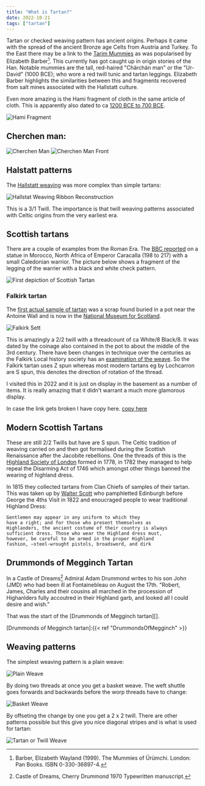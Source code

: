 ```yaml
---
title: "What is Tartan?"
date: 2022-10-21
tags: ["tartan"]
---
```


Tartan or checked weaving pattern has ancient origins.  Perhaps it came with the spread of the ancient Bronze age Celts from Austria and Turkey.  To the East there may be a link to the [Tarim Mummies][] as was popularised by Elizabeth Barber[^1].  This currently has got caught up in origin stories of the Han.  Notable mummies are the tall, red-haired "Chärchän man" or the "Ur-David" (1000 BCE); who wore a red twill tunic and tartan leggings.  Elizabeth Barber highlights the similarities between this and  fragments recovered from salt mines associated with the Hallstatt culture.

[Tarim Mummies]:https://en.wikipedia.org/wiki/Tarim_mummies
[^1]: Barber, Elizabeth Wayland (1999). The Mummies of Ürümchi. London: Pan Books. ISBN 0-330-36897-4.

Even more amazing is the Hami fragment of cloth in the same article of cloth.  This is apparently also dated to ca [1200 BCE to 700 BCE].

![Hami Fragment](mair_7.jpg "https://www.penn.museum/sites/expedition/ancient-mummies-of-the-tarim-basin/")

[1200 BCE to 700 BCE]:http://web.archive.org/web/20090225114606/http://pastmist.wordpress.com/
## Cherchen man:

![Cherchen Man](CherchenMan.jpg "https://chinesemummies.weebly.com/cherchen-man.html")
![Cherchen Man Front](CherchenMan2.jpg "https://www.penn.museum/sites/expedition/ancient-mummies-of-the-tarim-basin/")

## Halstatt patterns
The [Hallstatt weaving][] was more complex than simple tartans:

![Hallstat Weaving Ribbon Reconstruction](ModernHallstatWeaving.png "Ribbon Reonstruction")

This is a 3/1 Twill.  The importance is that twill weaving patterns associated with Celtic origins from the very earliest era.

## Scottish tartans

There are a couple of examples from the Roman Era.  The [BBC reported][] on a statue in Morocco, North Africa of Emperor Caracalla (198 to 217) with a small Caledonian warrior.  The picture below shows a fragment of the legging of the warrier with a black and white check pattern.

![First depiction of Scottish Tartan](CheckedLeggings.png "Checked Leggings")

### Falkirk tartan
The [first actual sample of tartan][] was a scrap found buried in a pot near the Antoine Wall and is now in the [National Museum for Scotland][].

[National Museum for Scotland]: https://nms.scran.ac.uk/database/record.php?usi=000-100-036-743-C
![Falkirk Sett](FalkirkSett.png "Falkirk Sett")

This is amazingly a 2/2 twill with a threadcount of ca White/8 Black/8.  It was dated by the coinage also contained in the pot to about the middle of the 3rd century.  There have been changes in technique over the centuries as the Falkirk Local history society has an [examination of the weave][].  So the Falkirk tartan uses Z spun whereas most modern tartans eg by Lochcarron are S spun, this denotes the direction of rotation of the thread.

I visited this in 2022 and it is just on display in the basement as a number of items.  It is really amazing that it didn't warrant a much more glamorous display.

[first actual sample of tartan]: https://en.wikipedia.org/wiki/Border_tartan
[examination of the weave]: https://falkirklocalhistorysociety.files.wordpress.com/2019/02/object-4-falkirk-tartan.pdf
In case the link gets broken I have copy here.
[copy here](FalkirkLocalHistorySociety.pdf "Falkirk Tartan examination")


[BBC reported]:https://www.bbc.co.uk/news/uk-scotland-20579219




[Hallstatt weaving]: https://www.academia.edu/1488597/Hallstatt_Tablet_Weaving


## Modern Scottish Tartans
These are still 2/2 Twills but have are S spun.  The Celtic tradition of weaving carried on and then got formalised during the Scottish Renaissance after the Jacobite rebellions.  One the threads of this is the [Highland Society of London][] formed in 1778, in 1782 they managed to help repeal the Disarming Act of 1746 which amongst other things banned the wearing of highland dress.

In 1815 they collected tartans from Clan Chiefs  of samples of their tartan.  This was taken up by [Walter Scott][] who pamphletted Edinburgh before George the 4ths Visit in 1822 and enoucraged people to wear traditional Highland Dress:

[Walter Scott]: https://en.wikipedia.org/wiki/Walter_Scott

```
Gentlemen may appear in any uniform to which they
have a right; and for those who present themselves as
Highlanders, the ancient costume of their country is always
sufficient dress. Those who wear the Highland dress must,
however, be careful to be armed in the proper Highland
fashion, —steel-wrought pistols, broadsword, and dirk
```
[Highland Society of London]: https://highlandsocietyoflondon.org/history.php


## Drummonds of Megginch Tartan

In a Castle of Dreams[^2] Admiral Adam Drummond writes to his son John (JMD) who had been ill at Fontainebleau  on August the 17th. "Robert, James, Charles and their cousins all marched in the procession of Highanlders fully accoutred in their Highland garb, and looked all I could desire and wish."

That was the start of the [Drummonds of Megginch tartan][].

[Drummonds of Megginch tartan]:{{< ref "DrummondsOfMegginch" >}}
[^2]: Castle of Dreams, Cherry Drummond 1970 Typewritten manuscript.

## Weaving patterns

The simplest weaving pattern is a plain weave:

![Plain Weave](PlainWeave.png "Simple weave")

By doing two threads at once you get a basket weave.  The weft shuttle goes forwards and backwards before the worp threads have to change:

![Basket Weave](BasketWeave.png "Basket")

By offseting the change by one you get a 2 x 2 twill.  There are other patterns possible but this give you nice diagonal stripes and is what is used for tartan:

![Tartan or Twill Weave](2_2TwillWeave.png "Twill, tartan weave")


